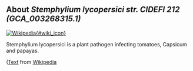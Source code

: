 
About *Stemphylium lycopersici str. CIDEFI 212 (GCA\_003268315.1)* 
--------------------------------------------------------------

[![Wikipedia](/img/wikipedia_logo_v2_en.png){#wiki_icon}](http://en.wikipedia.org/wiki/Stemphylium_lycopersici)

Stemphylium lycopersici is a plant pathogen infecting tomatoes, Capsicum and
papayas.

([Text](http://en.wikipedia.org/wiki/Stemphylium_lycopersici) from [Wikipedia](http://en.wikipedia.org/) 

